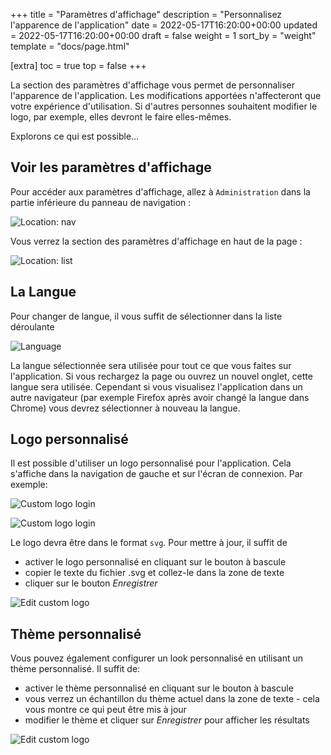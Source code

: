+++
title = "Paramètres d'affichage"
description = "Personnalisez l'apparence de l'application"
date = 2022-05-17T16:20:00+00:00
updated = 2022-05-17T16:20:00+00:00
draft = false
weight = 1
sort_by = "weight"
template = "docs/page.html"

[extra]
toc = true
top = false
+++

La section des paramètres d'affichage vous permet de personnaliser l'apparence de l'application. Les modifications apportées n'affecteront que votre expérience d'utilisation. Si d'autres personnes souhaitent modifier le logo, par exemple, elles devront le faire elles-mêmes.

Explorons ce qui est possible...

## Voir les paramètres d'affichage

Pour accéder aux paramètres d'affichage, allez à `Administration` dans la partie inférieure du panneau de navigation : 

![Location: nav](/docs/administration/images/admin_nav.png)

Vous verrez la section des paramètres d'affichage en haut de la page : 

![Location: list](/docs/administration/images/display_settings.png)


## La Langue

Pour changer de langue, il vous suffit de sélectionner dans la liste déroulante

![Language](/docs/administration/images/change_language.png)

La langue sélectionnée sera utilisée pour tout ce que vous faites sur l'application. Si vous rechargez la page ou ouvrez un nouvel onglet, cette langue sera utilisée. Cependant si vous visualisez l'application dans un autre navigateur (par exemple Firefox après avoir changé la langue dans Chrome) vous devrez sélectionner à nouveau la langue.

## Logo personnalisé

Il est possible d'utiliser un logo personnalisé pour l'application. Cela s'affiche dans la navigation de gauche et sur l'écran de connexion. Par exemple:

![Custom logo login](/docs/administration/images/custom_logo_login.png)

![Custom logo login](/docs/administration/images/custom_logo_nav.png)

Le logo devra être dans le format `svg`. Pour mettre à jour, il suffit de

* activer le logo personnalisé en cliquant sur le bouton à bascule
* copier le texte du fichier .svg et collez-le dans la zone de texte
* cliquer sur le bouton _Enregistrer_

![Edit custom logo](/docs/administration/images/edit_logo.png)

## Thème personnalisé

Vous pouvez également configurer un look personnalisé en utilisant un thème personnalisé. Il suffit de:

* activer le thème personnalisé en cliquant sur le bouton à bascule
* vous verrez un échantillon du thème actuel dans la zone de texte - cela vous montre ce qui peut être mis à jour
* modifier le thème et cliquer sur  _Enregistrer_ pour afficher les résultats

![Edit custom logo](/docs/administration/images/edit_theme.png)

